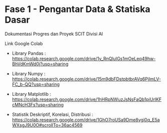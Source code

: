 # Fase 1 - Pengantar Data & Statiska Dasar
Dokumentasi Progres dan Proyek SCIT Divisi AI

Link Google Colab
- Library Pandas : https://colab.research.google.com/drive/1y_RnQluIGs1mOeLeq49hw-BhVdKmWd0j?usp=sharing

- Library Numpy : https://colab.research.google.com/drive/15m9dbFDstpbtbrAVq6PjImLV-FC_b-QQ?usp=sharing

- Library Matplotlib : https://colab.research.google.com/drive/1hHRpNWuzJsNsFaQb1piUrlKFcMNcH3Fs?usp=sharing

- Statistik Deskriptif, Korelasi, Distribusi : https://colab.research.google.com/drive/1GhO7roUSa9Dme8vgi0q_E5aWXsgJ9U0O#scrollTo=36ac4569
